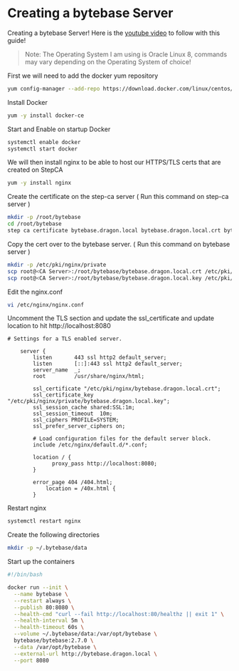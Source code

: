 # Creating a bytebase Server
Creating a bytebase Server! Here is the [youtube video](https://www.youtube.com/watch?v=KTIjzi3ftp4&list=PLhkW8M2MBf-H33LeTrVMc0LwN3EuOqGQV&index=63&pp=gAQBiAQB) to follow with this guide!

> Note: The Operating System I am using is Oracle Linux 8, commands may vary depending on the Operating System of choice!


First we will need to add the docker yum repository
```sh
yum config-manager --add-repo https://download.docker.com/linux/centos/docker-ce.repo
```

Install Docker 
```sh
yum -y install docker-ce
```

Start and Enable on startup Docker 
```sh
systemctl enable docker 
systemctl start docker 
```

We will then install nginx to be able to host our HTTPS/TLS certs that are created on StepCA 
```sh
yum -y install nginx
```

Create the certificate on the step-ca server ( Run this command on step-ca server )
```sh
mkdir -p /root/bytebase
cd /root/bytebase 
step ca certificate bytebase.dragon.local bytebase.dragon.local.crt bytebase.dragon.local.key
```

Copy the cert over to the bytebase server. ( Run this command on bytebase server )
```sh
mkdir -p /etc/pki/nginx/private
scp root@<CA Server>:/root/bytebase/bytebase.dragon.local.crt /etc/pki/nginx/bytebase.dragon.local.crt
scp root@<CA Server>:/root/bytebase/bytebase.dragon.local.key /etc/pki/nginx/private/bytebase.asgard.local.key
```

Edit the nginx.conf 
```sh
vi /etc/nginx/nginx.conf
```

Uncomment the TLS section and update the ssl_certificate and update location to hit http://localhost:8080
```
# Settings for a TLS enabled server.

    server {
        listen       443 ssl http2 default_server;
        listen       [::]:443 ssl http2 default_server;
        server_name  _;
        root         /usr/share/nginx/html;

        ssl_certificate "/etc/pki/nginx/bytebase.dragon.local.crt";
        ssl_certificate_key "/etc/pki/nginx/private/bytebase.dragon.local.key";
        ssl_session_cache shared:SSL:1m;
        ssl_session_timeout  10m;
        ssl_ciphers PROFILE=SYSTEM;
        ssl_prefer_server_ciphers on;

        # Load configuration files for the default server block.
        include /etc/nginx/default.d/*.conf;

        location / {
	          proxy_pass http://localhost:8080;
        }

        error_page 404 /404.html;
            location = /40x.html {
        }

```

Restart nginx 
```sh
systemctl restart nginx
```


Create the following directories
```sh
mkdir -p ~/.bytebase/data
```

Start up the containers
```sh
#!/bin/bash

docker run --init \
  --name bytebase \
  --restart always \
  --publish 80:8080 \
  --health-cmd "curl --fail http://localhost:80/healthz || exit 1" \
  --health-interval 5m \
  --health-timeout 60s \
  --volume ~/.bytebase/data:/var/opt/bytebase \
  bytebase/bytebase:2.7.0 \
  --data /var/opt/bytebase \
  --external-url http://bytebase.dragon.local \
  --port 8080
```